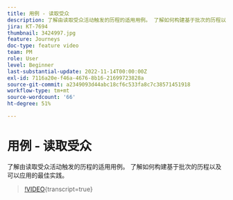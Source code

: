```yaml
---
title: 用例 - 读取受众
description: 了解由读取受众活动触发的历程的适用用例。 了解如何构建基于批次的历程以及可以应用的最佳实践。
jira: KT-7694
thumbnail: 3424997.jpg
feature: Journeys
doc-type: feature video
team: PM
role: User
level: Beginner
last-substantial-update: 2022-11-14T00:00:00Z
exl-id: 7116a20e-f46a-4676-8b16-21699723828a
source-git-commit: a2349093d44abc18cf6c533fa8c7c38571451918
workflow-type: tm+mt
source-wordcount: '66'
ht-degree: 51%

---
```


# 用例 - 读取受众

了解由读取受众活动触发的历程的适用用例。 了解如何构建基于批次的历程以及可以应用的最佳实践。

>[!VIDEO](https://video.tv.adobe.com/v/3424997?quality=12&learn=on){transcript=true}
